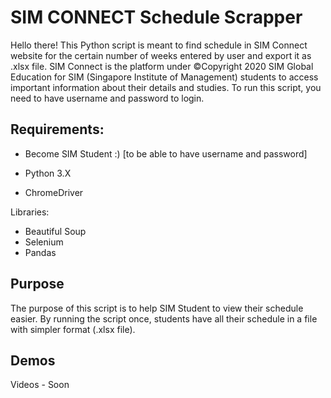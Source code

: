 # SIM CONNECT Schedule Scrapper
Hello there!
This Python script is meant to find schedule in SIM Connect website for the certain number of weeks entered by user and export it as .xlsx file.
SIM Connect is the platform under ©Copyright 2020 SIM Global Education for SIM (Singapore Institute of Management) students to access important information about their details and studies.
To run this script, you need to have username and password to login.

## Requirements:
* Become SIM Student :) [to be able to have username and password]

* Python 3.X
* ChromeDriver

Libraries:
* Beautiful Soup
* Selenium
* Pandas

## Purpose
The purpose of this script is to help SIM Student to view their schedule easier. 
By running the script once, students have all their schedule in a file with simpler format (.xlsx file).

## Demos
Videos - Soon
